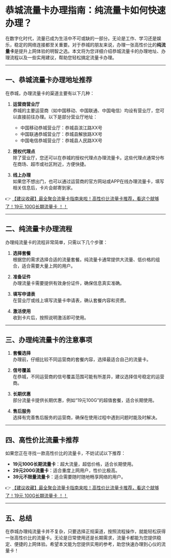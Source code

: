 # 恭城流量卡办理指南：纯流量卡如何快速办理？

在数字化时代，流量已成为生活中不可或缺的一部分。无论是工作、学习还是娱乐，稳定的网络连接都至关重要。对于恭城的朋友来说，办理一张高性价比的**纯流量卡**是提升上网体验的明智之选。本文将为您详细介绍恭城流量卡的办理地址、办理流程以及一些实用建议，帮助您轻松搞定流量卡办理。

---

## 一、恭城流量卡办理地址推荐

在恭城，办理流量卡的渠道主要有以下几种：

1. **运营商营业厅**  
   恭城的主要运营商（如中国移动、中国联通、中国电信）均设有营业厅，您可以直接前往办理。以下是部分营业厅地址：  
   - 中国移动恭城营业厅：恭城县滨江路XX号  
   - 中国联通恭城营业厅：恭城县解放路XX号  
   - 中国电信恭城营业厅：恭城县人民路XX号  

2. **授权代理点**  
   除了营业厅，您还可以在恭城的授权代理点办理流量卡。这些代理点通常分布在商场、超市或社区附近，方便快捷。

3. **线上办理**  
   如果您不想出门，也可以通过运营商的官方网站或APP在线办理流量卡，填写相关信息后，卡片会邮寄到家。

👉 [【建议收藏】最全聚合流量卡指南来啦！高性价比流量卡推荐，看这个就够了！19元 100G长期流量卡 ！！](https://bit.ly/Liuliangka)

---

## 二、纯流量卡办理流程

办理纯流量卡的流程非常简单，只需以下几个步骤：

1. **选择套餐**  
   根据您的需求选择合适的流量套餐。纯流量卡通常提供大流量、低价格的组合，适合需要大量上网的用户。

2. **准备证件**  
   办理流量卡需要提供有效身份证件，确保信息真实准确。

3. **填写申请表**  
   在营业厅或线上填写流量卡申请表，确认套餐内容和资费。

4. **激活使用**  
   收到卡片后，按照说明激活即可使用。

---

## 三、办理纯流量卡的注意事项

1. **套餐选择**  
   办理前，仔细比较不同运营商的套餐内容，选择最适合自己的流量卡。

2. **信号覆盖**  
   在恭城，不同运营商的信号覆盖范围可能有所差异，建议选择信号稳定的运营商。

3. **长期优惠**  
   部分流量卡提供长期优惠，例如“19元100G”的超值套餐，适合长期使用。

4. **售后服务**  
   选择有完善售后服务的运营商，确保在使用过程中遇到问题时能及时解决。

---

## 四、高性价比流量卡推荐

如果您正在寻找一款高性价比的流量卡，不妨试试以下推荐：  
- **19元100G长期流量卡**：超大流量，超低价格，适合长期使用。  
- **29元200G流量卡**：适合重度上网用户，性价比极高。  
- **39元不限量流量卡**：适合需要随时随地畅享网络的用户。

👉 [【建议收藏】最全聚合流量卡指南来啦！高性价比流量卡推荐，看这个就够了！19元 100G长期流量卡 ！！](https://bit.ly/Liuliangka)

---

## 五、总结

在恭城办理纯流量卡并不复杂，只要选择正规渠道，按照流程操作，就能轻松获得一张高性价比的流量卡。无论是日常使用还是长期需求，流量卡都能为您提供稳定、便捷的上网体验。希望本文能为您提供实用的参考，助您快速办理到心仪的流量卡！